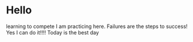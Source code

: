 # Hello
learning to compete
I am practicing here. 
Failures are the steps to success!
Yes I can do it!!!!
Today is the best day
